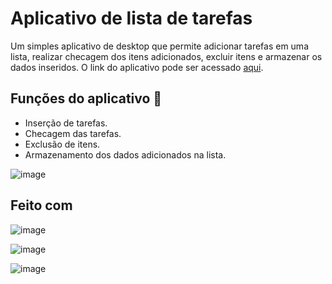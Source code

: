 # Aplicativo de lista de tarefas

Um simples aplicativo de desktop que permite adicionar tarefas em uma lista, realizar checagem dos itens adicionados, excluir itens e armazenar os dados inseridos. O link do aplicativo pode ser acessado [aqui](https://anabeatrizguedes.github.io/to-do-list/).

## Funções do aplicativo 🎯

* Inserção de tarefas.
* Checagem das tarefas.
* Exclusão de itens.
* Armazenamento dos dados adicionados na lista.

![image](https://img.shields.io/badge/HTML-3498DB?style=for-the-badge&logo=html5&logoColor=white)

## Feito com

![image](https://img.shields.io/badge/HTML-3498DB?style=for-the-badge&logo=html5&logoColor=white)

![image](https://img.shields.io/badge/CSS-239120?&style=for-the-badge&logo=css3&logoColor=white)

![image](https://img.shields.io/badge/JavaScript-323330?style=for-the-badge&logo=javascript&logoColor=F7DF1E)
